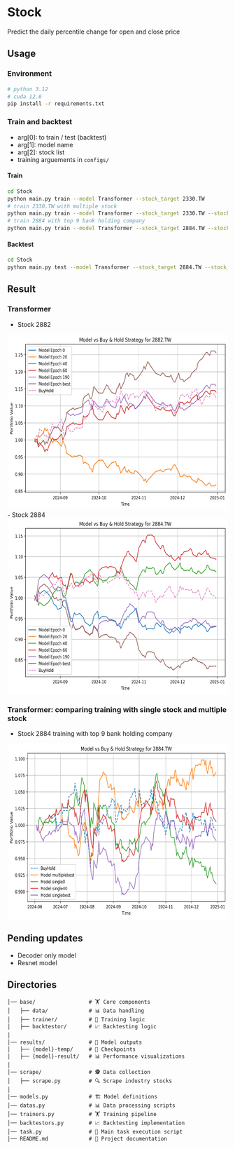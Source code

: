 # Stock
Predict the daily percentile change for open and close price


## Usage

### Environment
```bash
# python 3.12
# cuda 12.6
pip install -r requirements.txt
```
### Train and backtest
- arg[0]: to train / test (backtest)
- arg[1]: model name
- arg[2]: stock list
- training arguements in `configs/`

#### Train
```bash
cd Stock
python main.py train --model Transformer --stock_target 2330.TW
# train 2330.TW with multiple stock
python main.py train --model Transformer --stock_target 2330.TW --stock_pool 2454.TW
# train 2884 with top 9 bank holding company
python main.py train --model Transformer --stock_target 2884.TW --stock_pool 2881.TW 2882.TW 2891.TW 2885.TW 2883.TW 2890.TW 2887.TW 2888.TW
```
#### Backtest
```bash
cd Stock
python main.py test --model Transformer --stock_target 2884.TW --stock_pool 2881.TW 2882.TW 2891.TW 2885.TW 2883.TW 2890.TW 2887.TW 2888.TW
```

## Result
### Transformer
- Stock 2882
<img src="./results/Transformer-result/2882.TW.png" alt="Alt Text" width="600" height="400">
- Stock 2884
<img src="./results/Transformer-result/2884.TW.png" alt="Alt Text" width="600" height="400">

### Transformer: comparing training with single stock and multiple stock
- Stock 2884 training with top 9 bank holding company
<img src="./results/Transformer-result/2884.TW%3A%20%5B'2884.TW'%2C%20'2881.TW'%2C%20'2882.TW'%2C%20'2891.TW'%2C%20'2885.TW'%2C%20'2883.TW'%2C%20'2890.TW'%2C%20'2887.TW'%2C%20'2888.TW'%5D.png" alt="Stock Result" width="600" height="400">



## Pending updates
- Decoder only model
- Resnet model

## Directories
```project_root/
│── base/                 # 🏋️ Core components
│   ├── data/             # 📊 Data handling  
│   ├── trainer/          # 🎯 Training logic  
│   ├── backtestor/       # 📈 Backtesting logic  
│  
│── results/              # 📂 Model outputs  
│   ├── {model}-temp/     # 💾 Checkpoints  
│   ├── {model}-result/   # 📊 Performance visualizations  
│  
│── scrape/               # 🕵️ Data collection  
│   ├── scrape.py         # 🔍 Scrape industry stocks  
│  
│── models.py             # 🏗️ Model definitions  
│── datas.py              # 📊 Data processing scripts  
│── trainers.py           # 🏋️ Training pipeline  
│── backtestors.py        # 📈 Backtesting implementation  
│── task.py               # 🚀 Main task execution script  
│── README.md             # 📘 Project documentation  
```




